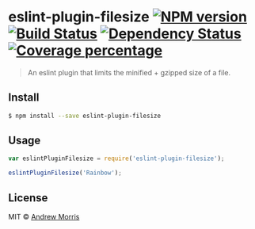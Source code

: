 # eslint-plugin-filesize [![NPM version][npm-image]][npm-url] [![Build Status][travis-image]][travis-url] [![Dependency Status][daviddm-image]][daviddm-url] [![Coverage percentage][coveralls-image]][coveralls-url]
> An eslint plugin that limits the minified + gzipped size of a file.


## Install

```sh
$ npm install --save eslint-plugin-filesize
```


## Usage

```js
var eslintPluginFilesize = require('eslint-plugin-filesize');

eslintPluginFilesize('Rainbow');
```

## License

MIT © [Andrew Morris](https://andrewmorris.io/)


[npm-image]: https://badge.fury.io/js/eslint-plugin-filesize.svg
[npm-url]: https://npmjs.org/package/eslint-plugin-filesize
[travis-image]: https://travis-ci.org/voltrevo/eslint-plugin-filesize.svg?branch=master
[travis-url]: https://travis-ci.org/voltrevo/eslint-plugin-filesize
[daviddm-image]: https://david-dm.org/voltrevo/eslint-plugin-filesize.svg?theme=shields.io
[daviddm-url]: https://david-dm.org/voltrevo/eslint-plugin-filesize
[coveralls-image]: https://coveralls.io/repos/voltrevo/eslint-plugin-filesize/badge.svg
[coveralls-url]: https://coveralls.io/r/voltrevo/eslint-plugin-filesize
